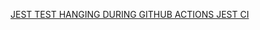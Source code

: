 <a href="https://github.com/facebook/jest/issues/1456" rel="noopener noreferrer">JEST TEST HANGING DURING GITHUB ACTIONS JEST CI</a>